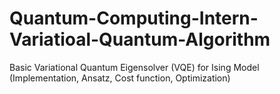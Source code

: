 # Quantum-Computing-Intern-Variatioal-Quantum-Algorithm
Basic Variational Quantum Eigensolver (VQE) for Ising Model  (Implementation, Ansatz, Cost function, Optimization) 
